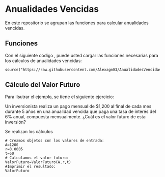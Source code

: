 # Anualidades Vencidas
En este repositorio se agrupan las funciones para calcular anualidades vencidas.

## Funciones 

Con el siguiente código , puede usted cargar las funciones necesarias para los cálculos de anualidades vencidas: 
```{r}
source("https://raw.githubusercontent.com/Alexagm03/AnualidadesVencidas/refs/heads/main/VencidasFormulas.R")
```
## Cálculo del Valor Futuro 

Para ilsutrar el ejemplo, se tiene el siguiente ejercicio: 

Un inversionista realiza un pago mensual de $1,200 al final de cada mes durante 5 años en una anualidad vencida que paga una tasa de interés del 6% anual, compuesta mensualmente. ¿Cuál es el valor futuro de esta inversión?

Se realizan los cálculos
```{r}
# Creamos objetos con los valores de entrada: 
A=1200
r=0.0005
t=60
# Calculamos el valor futuro: 
ValorFuturo=ValorFuturo(A,r,t)
#Imprimir el resultado:
ValorFuturo
```
